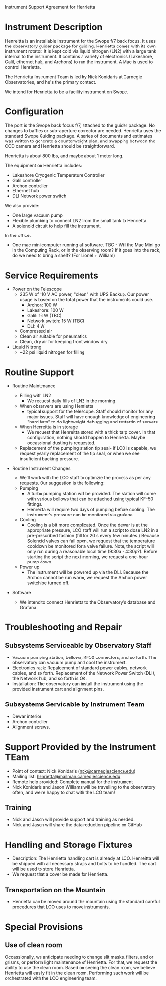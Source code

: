 Instrument Support Agreement for Henrietta


# Instrument Description
Henreitta is an installable instrument for the Swope f/7 back focus. It uses the observatory guider package for guiding. Henrietta comes with its own instrument rotator. It is kept cold via liquid nitrogen (LN2) with a large tank internal to the instrument. It contains a variety of electronics (Lakeshore, Galil, ethernet hub, and Archons) to run the instrument. A Mac is used to control Henrietta.

The Henrietta Instrument Team is led by Nick Konidaris at Carnegie Observatories, and he's the primary contact. 

We intend for Henrietta to be a facility instrument on Swope. 


# Configuration

The port is the Swope back focus f/7, attached to the guider package. No changes to baffles or sub-aperture corrector are needed. Henrietta uses the standard Swope Guiding package. A series of documents and estimates was written to generate a counterweight plan, and swapping between the CCD camera and Henrietta should be straightforward.

Henrietta is about 800 lbs, and maybe about 1 meter long.

The equipment on Henrietta includes:
- Lakeshore Cryogenic Temperature Controller
- Galil controller
- Archon controller
- Ethernet hub
- DLI Network power switch

We also provide:
- One large vacuum pump
- Flexible plumbing to connect LN2 from the small tank to Henrietta.
- A solenoid circuit to help fill the instrument.

In the office:
- One mac mini computer running all software. TBC - Will the Mac Mini go in the Computing Rack, or in the observing room? If it goes into the rack, do we need to bring a shelf? (For Lionel + William)


# Service Requirements
- Power on the Telescope
  - 235 W of 110 V AC power, "clean" with UPS Backup. Our power usage is based on the total power that the instruments could use.
    - Archon: 100 W
    - Lakeshore: 100 W
    - Galil: 16 W (TBC)
    - Network switch: 15 W (TBC)
    - DLI: 4 W
  - Compressed air
  -   Clean air suitable for pneumatics
  -   Clean, dry air for keeping front window dry
- Liquid Nitrong
  - ~22 psi liquid nitrogen for filling

# Routine Support

- Routine Maintenance
  - Filling with LN2
    - We request daily fills of LN2 in the morning. 
  - When observers are using Henrietta
    - typical support for the telescope. Staff should monitor for any major issues. Staff will have enough knowledge of engineering "hard hats" to do lightweight debugging and restartin of servers.
  - When Henreitta is in storage
    - We request that Henreitta stored with a thick tarp cover. In that configuration, nothing should happen to Henrietta. Maybe occassional dusting is requested.
  - Replacement of the pumping station tip seal- if LCO is capable, we request yearly replacement of the tip seal, or when we see insuficient backing pressure.

- Routine Instrument Changes
  - We'll work with the LCO staff to optimzie the process as per any requests. Our suggestion is the following:
  - Pumping
    - A turbo pumping station will be provided. The station will come with various bellows that can be attached using typical KF-50 fittings.
    - Henreitta will require two days of pumping before cooling. The instrument's pressure can be monitored via grafana.
  - Cooling
    - Cooling is a bit more complicated. Once the dewar is at the appropriate pressure, LCO staff will run a script to dose LN2 in a pre-prescribed fashion (fill for 20 s every few minutes.) Because Solenoid valves can fail open, we request that the temperature cooldown be monitored for a valve failure. Note, the script will only run during a reasonable local time (9:30a - 4:30p?). Before starting the script the next morning, we request a one-hour pump down.
  - Power up
    - The instrument will be powered up via the DLI. Because the Archon cannot be run warm, we request the Archon power switch be turned off.
- Software
  - We intend to connect Henrietta to the Observatory's database and Grafana.

# Troubleshooting and Repair

## Subsystems Serviceable by Observatory Staff
- Vacuum pumping station, bellows, KF50 connectors, and so forth. The observatory can vacuum pump and cool the instrument.
- Electronics rack: Repalcement of standard power cables, network cables, and so forth. Replacement of the Network Power Switch (DLI), the Network hub, and so forth is OK.
- Installation: The observatory can install the instrument using the provided instrument cart and alignment pins.

## Subsystems Servicable by Instrument Team
- Dewar interior
- Archon controller
- Alignment screws.


# Support Provided by the Instrument TEam

- Point of contact: Nick Konidaris (npk@carnegiescience.edu)
- Mailing list: henrietta@mailman.carnegiescience.edu
- Remote help provided: Complete manual for the instrument
- Nick Konidaris and Jason Williams will be travelling to the observatory often, and we're happy to chat with the LCO team!

## Training
- Nick and Jason will provide support and training as needed.
- Nick and Jason will share the data reduction pipeline on GitHub


# Handling and Storage Fixtures
- Description: The Henrietta handling cart is already at LCO. Henreitta will be shipped with all necessary straps and bolts to be handled. The cart will be used to store Henrietta.
- We request that a cover be made for Henrietta.


## Transportation on the Mountain
- Henrietta can be moved around the mountain using the standard careful procedures that LCO uses to move instruments.

# Special Provisions

## Use of clean room
Occassionally, we anticipate needing to change slit masks, filters, and or grisms, or perform light maintenance of Henrietta. For that, we request the ability to use the clean room. Based on seeing the clean room, we believe Henrietta will easily fit in the clean room. Performing such work will be orchestrated with the LCO engineering team.




  
